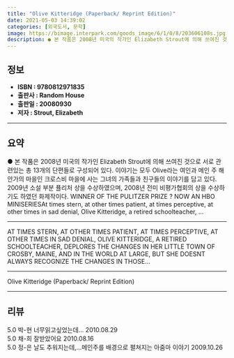 ```yaml
---
title: "Olive Kitteridge (Paperback/ Reprint Edition)"
date: 2021-05-03 14:39:02
categories: [외국도서, 문학]
image: https://bimage.interpark.com/goods_image/6/1/0/8/203606108s.jpg
description: ● 본 작품은 2008년 미국의 작가인 Elizabeth Strout에 의해 쓰여진 것으로 서로 관련있는 총 13개의 단편들로 구성되어 있다. 이야기는 모두 Olive라는 여인과 메인 주 해안가의 마을인 크로스비 마을에 사는 그녀의 가족들과 친구들의 이야기를 담고 있다. 2009년 소
---
```


## **정보**

- **ISBN : 9780812971835**
- **출판사 : Random House**
- **출판일 : 20080930**
- **저자 : Strout, Elizabeth**

------



## **요약**

●  본 작품은 2008년 미국의 작가인 Elizabeth Strout에 의해 쓰여진 것으로 서로 관련있는 총 13개의 단편들로 구성되어 있다. 이야기는 모두 Olive라는 여인과 메인 주 해안가의 마을인 크로스비 마을에 사는 그녀의 가족들과 친구들의 이야기를 담고 있다. 2009년 소설 부분 퓰리처 상을 수상하였으며, 2008년 전미 비평가협회의 상을 수상하기도 하였던 화제작이다.  WINNER OF THE PULITZER PRIZE ? NOW AN HBO MINISERIESAt times stern, at other times patient, at times perceptive, at other times in sad denial, Olive Kitteridge, a retired schoolteacher, ...

------

AT TIMES STERN, AT OTHER TIMES PATIENT, AT TIMES PERCEPTIVE, AT OTHER TIMES IN SAD DENIAL, OLIVE KITTERIDGE, A RETIRED SCHOOLTEACHER, DEPLORES THE CHANGES IN HER LITTLE TOWN OF CROSBY, MAINE, AND IN THE WORLD AT LARGE, BUT SHE DOESNT ALWAYS RECOGNIZE THE CHANGES IN THOSE... 

------


Olive Kitteridge (Paperback/ Reprint Edition) 

------


## **리뷰** 

5.0 박-현 너무읽고싶었는데... 2010.08.29 <br/>5.0 채-희 잘받았어요 2010.08.16 <br/>5.0 정-은 날도 추워지는데,...메인주를 배경으로 펼쳐지는 아줌마 이야기 2009.10.26 <br/>